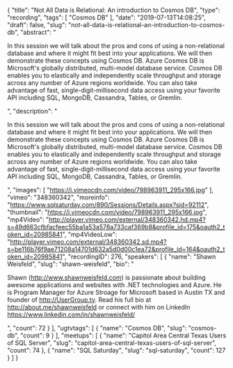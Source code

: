{
  "title": "Not All Data is Relational: An introduction to Cosmos DB",
  "type": "recording",
  "tags": [
    "Cosmos DB"
  ],
  "date": "2019-07-13T14:08:25",
  "draft": false,
  "slug": "not-all-data-is-relational-an-introduction-to-cosmos-db",
  "abstract": "<p>In this session we will talk about the pros and cons of using a non-relational database and where it might fit best into your applications. We will then demonstrate these concepts using Cosmos DB. Azure Cosmos DB is Microsoft's globally distributed, multi-model database service. Cosmos DB enables you to elastically and independently scale throughput and storage across any number of Azure regions worldwide. You can also take advantage of fast, single-digit-millisecond data access using your favorite API including SQL, MongoDB, Cassandra, Tables, or Gremlin.</p>",
  "description": "<p>In this session we will talk about the pros and cons of using a non-relational database and where it might fit best into your applications. We will then demonstrate these concepts using Cosmos DB. Azure Cosmos DB is Microsoft's globally distributed, multi-model database service. Cosmos DB enables you to elastically and independently scale throughput and storage across any number of Azure regions worldwide. You can also take advantage of fast, single-digit-millisecond data access using your favorite API including SQL, MongoDB, Cassandra, Tables, or Gremlin.</p>",
  "images": [
    "https://i.vimeocdn.com/video/798963911_295x166.jpg"
  ],
  "vimeo": "348360342",
  "moreinfo": "https://www.sqlsaturday.com/890/Sessions/Details.aspx?sid=92112",
  "thumbnail": "https://i.vimeocdn.com/video/798963911_295x166.jpg",
  "mp4Video": "http://player.vimeo.com/external/348360342.hd.mp4?s=49d663cfbfacfeec55ba1a53a578a733caf369b8&profile_id=175&oauth2_token_id=20985841",
  "mp4VideoLow": "http://player.vimeo.com/external/348360342.sd.mp4?s=be116b76f9ae71208a14701d632a5d0d00c1ea72&profile_id=164&oauth2_token_id=20985841",
  "recordingID": 276,
  "speakers": [
    {
      "name": "Shawn Weisfeld",
      "slug": "shawn-weisfeld",
      "bio": "<p>Shawn (http://www.shawnweisfeld.com) is passionate about building awesome applications and websites with .NET technologies and Azure. He is Program Manager for Azure Stroage for Microsoft based in Austin TX and founder of http://UserGroup.tv. Read his full bio at http://about.me/shawnweisfeld or connect with him on LinkedIn https://www.linkedin.com/in/shawnweisfeld/</p>",
      "count": 72
    }
  ],
  "ugtvtags": [
    {
      "name": "Cosmos DB",
      "slug": "cosmos-db",
      "count": 9
    }
  ],
  "meetups": [
    {
      "name": "Capitol Area Central Texas Users of SQL Server",
      "slug": "capitol-area-central-texas-users-of-sql-server",
      "count": 74
    },
    {
      "name": "SQL Saturday",
      "slug": "sql-saturday",
      "count": 127
    }
  ]
}